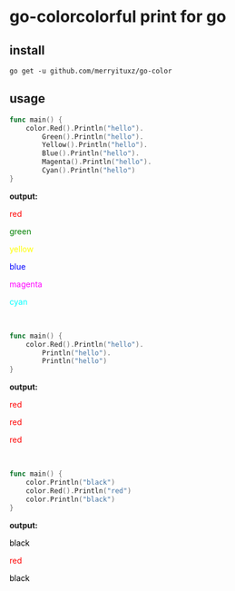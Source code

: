 # go-colorcolorful print for go

## install

```shell
go get -u github.com/merryituxz/go-color
```



## usage

```go
func main() {
	color.Red().Println("hello").
		Green().Println("hello").
		Yellow().Println("hello").
		Blue().Println("hello").
		Magenta().Println("hello").
		Cyan().Println("hello")
}
```

**output:**

<font style="color:red">red</font>

<font style="color:green">green</font>

<font style="color:yellow">yellow</font>

<font style="color:blue">blue</font>

<font style="color:magenta">magenta</font>

<font style="color:cyan">cyan</font>

<br/>

```go
func main() {
    color.Red().Println("hello").
    	Println("hello").
    	Println("hello")
}
```

**output:**

<font style="color:red">red</font>

<font style="color:red">red</font>

<font style="color:red">red</font>

<br/>

```go
func main() {
    color.Println("black")
    color.Red().Println("red")
    color.Println("black")
}
```

**output:**

<font style="color:black">black</font>

<font style="color:red">red</font>

<font style="color:black">black</font>